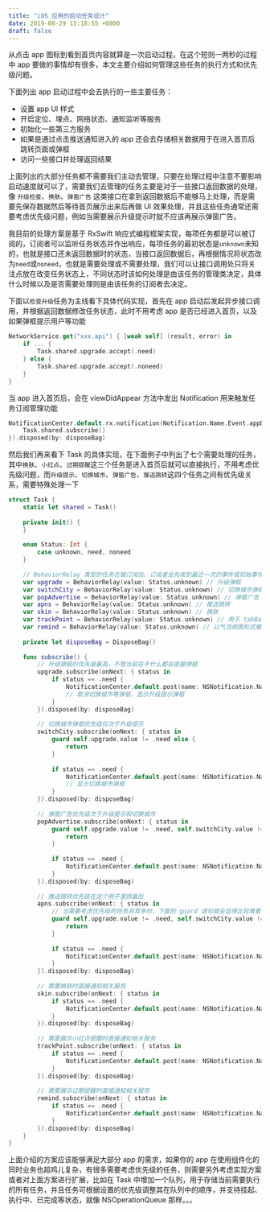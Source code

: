 ```yaml
---
title: "iOS 应用的启动任务设计"
date: 2019-08-29 15:18:55 +0800
draft: false
---
```


从点击 app 图标到看到首页内容就算是一次启动过程，在这个短则一两秒的过程中 app 要做的事情却有很多，本文主要介绍如何管理这些任务的执行方式和优先级问题。

下面列出 app 启动过程中会去执行的一些主要任务：

- 设置 app UI 样式
- 开启定位、埋点、网络状态、通知监听等服务
- 初始化一些第三方服务
- 如果是通过点击推送通知进入的 app 还会去存储相关数据用于在进入首页后跳转页面或弹框
- 访问一些接口并处理返回结果

上面列出的大部分任务都不需要我们主动去管理，只要在处理过程中注意不要影响启动速度就可以了，需要我们去管理的任务主要是对于一些接口返回数据的处理，像 `升级检查`、`换肤`、`弹窗广告` 这类接口在拿到返回数据后不能够马上处理，而是需要先保存数据然后等待首页展示出来后再做 UI 效果处理，并且这些任务通常还需要考虑优先级问题，例如当需要展示升级提示时就不应该再展示弹窗广告。

我目前的处理方案是基于 RxSwift 响应式编程框架实现，每项任务都是可以被订阅的，订阅者可以监听任务状态并作出响应，每项任务的最初状态是`unknown`未知的，也就是接口还未返回数据时的状态，当接口返回数据后，再根据情况将状态改为`need`或`noneed`，也就是需要处理或不需要处理，我们可以让接口调用处只将关注点放在改变任务状态上，不同状态时该如何处理是由该任务的管理类决定，具体什么时候以及是否需要处理则是由该任务的订阅者去决定。

下面以`检查升级`任务为主线看下具体代码实现，首先在 app 启动后发起异步接口调用，并根据返回数据修改任务状态，此时不用考虑 app 是否已经进入首页，以及如果弹框提示用户等功能

```swift
NetworkService.get("xxx.api") { [weak self] (result, error) in
    if ... {
        Task.shared.upgrade.accept(.need)
    } else {
        Task.shared.upgrade.accept(.noneed)
    }
}
```

当 app 进入首页后，会在 viewDidAppear 方法中发出 Notification 用来触发任务订阅管理功能

```swift
NotificationCenter.default.rx.notification(Notification.Name.Event.appDidAppear).subscribe(onNext: { notification in
    Task.shared.subscribe()
}).disposed(by: disposeBag)
```

然后我们再来看下 Task 的具体实现，在下面例子中列出了七个需要处理的任务，其中`换肤`、`小红点`、`过期提醒`这三个任务是进入首页后就可以直接执行，不用考虑优先级问题，而`升级提示`、`切换城市`、`弹窗广告`、`推送跳转`这四个任务之间有优先级关系，需要特殊处理一下

```swift
struct Task {
    static let shared = Task()
    
    private init() {
    }
    
    enum Status: Int {
        case unknown, need, noneed
    }
    
    // BehaviorRelay 类型的任务在被订阅后，订阅者会先收到最近一次的事件或初始事件
    var upgrade = BehaviorRelay(value: Status.unknown) // 升级弹框
    var switchCity = BehaviorRelay(value: Status.unknown) // 切换城市弹框
    var popAdvertise = BehaviorRelay(value: Status.unknown) // 弹窗广告
    var apns = BehaviorRelay(value: Status.unknown) // 推送跳转
    var skin = BehaviorRelay(value: Status.unknown) // 换肤
    var trackPoint = BehaviorRelay(value: Status.unknown) // 用于 tabBarItem 等地方的小红点提醒
    var remind = BehaviorRelay(value: Status.unknown) // 以气泡视图形式展示的过期提醒
    
    private let disposeBag = DisposeBag()
    
    func subscribe() {
        // 升级弹框的优先级最高，不管当前在干什么都会直接弹框
        upgrade.subscribe(onNext: { status in
            if status == .need {
                NotificationCenter.default.post(name: NSNotification.Name.Event.hidePopAdvertise, object: nil)
                // 取消切换城市等弹框，显示升级提示弹框
            }
        }).disposed(by: disposeBag)
        
        // 切换城市弹框优先级仅次于升级提示
        switchCity.subscribe(onNext: { status in
            guard self.upgrade.value != .need else {
                return
            }
            
            if status == .need {
                NotificationCenter.default.post(name: NSNotification.Name.Event.hidePopAdvertise, object: nil)
                // 显示切换城市弹框
            }
        }).disposed(by: disposeBag)
        
        // 弹窗广告优先级次于升级提示和切换城市
        popAdvertise.subscribe(onNext: { status in
            guard self.upgrade.value != .need, self.switchCity.value != .need else {
                return
            }
            
            if status == .need {
                NotificationCenter.default.post(name: NSNotification.Name.Event.showPopAdvertise, object: nil)
            }
        }).disposed(by: disposeBag)
        
        // 推送跳转优先级在这个例子里排最后
        apns.subscribe(onNext: { status in
            // 当需要考虑优先级的任务非常多时，下面的 guard 语句就会显得比较难看，并且其他任务的处理方式也会变得复杂，所以目前实现方式更适用于中小项目
            guard self.upgrade.value != .need, self.switchCity.value != .need, self.popAdvertise.value != .need else {
                return
            }
            
            if status == .need {
                NotificationCenter.default.post(name: NSNotification.Name.Event.apns, object: nil)
            }
        }).disposed(by: disposeBag)
        
        // 需要换肤时直接通知相关服务
        skin.subscribe(onNext: { status in
            if status == .need {
                NotificationCenter.default.post(name: NSNotification.Name.Event.skin, object: nil)
            }
        }).disposed(by: disposeBag)
        
        // 需要展示小红点提醒时直接通知相关服务
        trackPoint.subscribe(onNext: { status in
            if status == .need {
                NotificationCenter.default.post(name: NSNotification.Name.Event.trackPoint, object: nil)
            }
        }).disposed(by: disposeBag)
        
        // 需要展示过期提醒时直接通知相关服务
        remind.subscribe(onNext: { status in
            if status == .need {
                NotificationCenter.default.post(name: NSNotification.Name.Event.remind, object: nil)
            }
        }).disposed(by: disposeBag)
    }
}
```

上面介绍的方案应该能够满足大部分 app 的需求，如果你的 app 在使用组件化的同时业务也超鸡儿复杂，有很多需要考虑优先级的任务，则需要另外考虑实现方案或者对上面方案进行扩展，比如在 Task 中增加一个队列，用于存储当前需要执行的所有任务，并且任务可根据设置的优先级调整其在队列中的顺序，并支持挂起、执行中、已完成等状态，就像 NSOperationQueue 那样。。。

